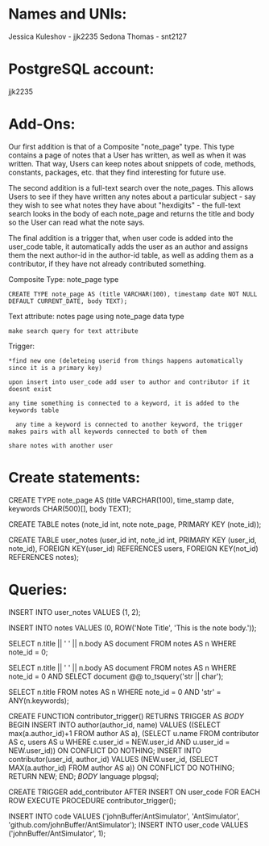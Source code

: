 
# Names and UNIs:
Jessica Kuleshov - jjk2235
Sedona Thomas - snt2127

# PostgreSQL account:
jjk2235


# Add-Ons:
    
    
Our first addition is that of a Composite "note_page" type. This type contains a page of notes that a User has written, as well as when it was written. That way, Users can keep notes about snippets of code, methods, constants, packages, etc. that they find interesting for future use. 

The second addition is a full-text search over the note_pages. This allows Users to see if they have written any notes about a particular subject - say they wish to see what notes they have about "hexdigits" - the full-text search looks in the body of each note_page and returns the title and body so the User can read what the note says.

The final addition is a trigger that, when user code is added into the user_code table, it automatically adds the user as an author and assigns them the next author-id in the author-id table, as well as adding them as a contributor, if they have not already contributed something.



Composite Type: note_page type
  
    CREATE TYPE note_page AS (title VARCHAR(100), timestamp date NOT NULL DEFAULT CURRENT_DATE, body TEXT);
    

    
Text attribute: notes page using note_page data type
  
    make search query for text attribute

Trigger:

    *find new one (deleteing userid from things happens automatically since it is a primary key)
  
    upon insert into user_code add user to author and contributor if it doesnt exist
    
    any time something is connected to a keyword, it is added to the keywords table
    
      any time a keyword is connected to another keyword, the trigger makes pairs with all keywords connected to both of them
    
    share notes with another user
  




# Create statements:

CREATE TYPE note_page AS (title VARCHAR(100), time_stamp date, keywords CHAR(500)[], body TEXT);

CREATE TABLE notes (note_id int, note note_page, PRIMARY KEY (note_id));

CREATE TABLE user_notes (user_id int, note_id int, PRIMARY KEY (user_id, note_id), FOREIGN KEY(user_id) REFERENCES users, FOREIGN KEY(not_id) REFERENCES notes);



# Queries:

INSERT INTO user_notes VALUES (1, 2);
  
INSERT INTO notes VALUES (0, ROW('Note Title', 'This is the note body.'));

SELECT n.title || ' ' || n.body AS document FROM notes AS n WHERE note_id = 0;
  
SELECT n.title || ' ' || n.body AS document FROM notes AS n WHERE note_id = 0 AND SELECT document @@ to_tsquery('str || char');
  
SELECT n.title FROM notes AS n WHERE note_id = 0 AND 'str' = ANY(n.keywords);

CREATE FUNCTION contributor_trigger() RETURNS TRIGGER AS $BODY$ BEGIN INSERT INTO author(author_id, name) VALUES ((SELECT max(a.author_id)+1 FROM author AS a), (SELECT u.name FROM contributor AS c, users AS u WHERE c.user_id = NEW.user_id AND u.user_id = NEW.user_id)) ON CONFLICT DO NOTHING; INSERT INTO contributor(user_id, author_id) VALUES (NEW.user_id, (SELECT MAX(a.author_id) FROM author AS a)) ON CONFLICT DO NOTHING; RETURN NEW; END; $BODY$ language plpgsql;

CREATE TRIGGER add_contributor AFTER INSERT ON user_code FOR EACH ROW EXECUTE PROCEDURE contributor_trigger();


INSERT INTO code VALUES ('johnBuffer/AntSimulator', 'AntSimulator', 'github.com/johnBuffer/AntSimulator');
INSERT INTO user_code VALUES ('johnBuffer/AntSimulator', 1);



